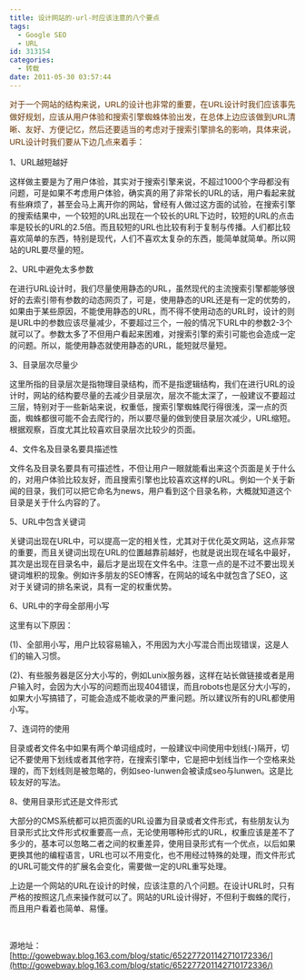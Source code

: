 ```yaml
---
title: 设计网站的-url-时应该注意的八个要点
tags:
  - Google SEO
  - URL
id: 313154
categories:
  - 转载
date: 2011-05-30 03:57:44
---
```


<div>

<span style="color: rgb(102, 51, 0); line-height: 22px; font-family: arial, helvetica, simsun, u5b8bu4f53; font-size: 14px;">对于一个网站的结构来说，URL的设计也非常的重要，在URL设计时我们应该事先做好规划，应该从用户体验和搜索引擎蜘蛛体验出发，在总体上边应该做到URL清晰、友好、方便记忆，然后还要适当的考虑对于搜索引擎排名的影响，具体来说，URL设计时我们要从下边几点来着手：</span>

1、URL越短越好

这样做主要是为了用户体验，其实对于搜索引擎来说，不超过1000个字母都没有问题，可是如果不考虑用户体验，确实真的用了非常长的URL的话，用户看起来就有些麻烦了，甚至会马上离开你的网站，曾经有人做过这方面的试验，在搜索引擎的搜索结果中，一个较短的URL出现在一个较长的URL下边时，较短的URL的点击率是较长的URL的2.5倍。而且较短的URL也比较有利于复制与传播。人们都比较喜欢简单的东西，特别是现代，人们不喜欢太复杂的东西，能简单就简单。所以网站的URL要尽量的短。

2、URL中避免太多参数

在进行URL设计时，我们尽量使用静态的URL，虽然现代的主流搜索引擎都能够很好的去索引带有参数的动态网页了，可是，使用静态的URL还是有一定的优势的，如果由于某些原因，不能使用静态的URL，而不得不使用动态的URL时，设计的则是URL中的参数应该尽量减少，不要超过三个，一般的情况下URL中的参数2-3个就可以了。参数太多了不但用户看起来困难，对搜索引擎的索引可能也会造成一定的问题。所以，能使用静态就使用静态的URL，能短就尽量短。

3、目录层次尽量少

这里所指的目录层次是指物理目录结构，而不是指逻辑结构，我们在进行URL的设计时，网站的结构要尽量的去减少目录层次，层次不能太深了，一般建议不要超过三层，特别对于一些新站来说，权重低，搜索引擎蜘蛛爬行得很浅，深一点的页面，蜘蛛都很可能不会去爬行的，所以要尽量的做到使目录层次减少，URL缩短。根据观察，百度尤其比较喜欢目录层次比较少的页面。

4、文件名及目录名要具描述性

文件名及目录名要具有可描述性，不但让用户一眼就能看出来这个页面是关于什么的，对用户体验比较友好，而且搜索引擎也比较喜欢这样的URL。例如一个关于新闻的目录，我们可以把它命名为news，用户看到这个目录名称，大概就知道这个目录是关于什么内容的了。

5、URL中包含关键词

关键词出现在URL中，可以提高一定的相关性，尤其对于优化英文网站，这点非常的重要，而且关键词出现在URL的位置越靠前越好，也就是说出现在域名中最好，其次是出现在目录名中，最后才是出现在文件名中。注意一点的是不过不要出现关键词堆积的现象。例如许多朋友的SEO博客，在网站的域名中就包含了SEO，这对于关键词的排名来说，具有一定的权重优势。

6、URL中的字母全部用小写

这里有以下原因：

(1)、全部用小写，用户比较容易输入，不用因为大小写混合而出现错误，这是人们的输入习惯。

(2)、有些服务器是区分大小写的，例如Lunix服务器，这样在站长做链接或者是用户输入时，会因为大小写的问题而出现404错误，而且robots也是区分大小写的，如果大小写搞错了，可能会造成不能收录的严重问题。所以建议所有的URL都使用小写。

7、连词符的使用

目录或者文件名中如果有两个单词组成时，一般建议中间使用中划线(-)隔开，切记不要使用下划线或者其他字符，在搜索引擎中，它是把中划线当作一个空格来处理的，而下划线则是被忽略的，例如seo-lunwen会被读成seo与lunwen。这是比较友好的写法。

8、使用目录形式还是文件形式

大部分的CMS系统都可以把页面的URL设置为目录或者文件形式，有些朋友认为目录形式比文件形式权重要高一点，无论使用哪种形式的URL，权重应该是差不了多少的，基本可以忽略二者之间的权重差异，使用目录形式有一个优点，以后如果更换其他的编程语言，URL也可以不用变化，也不用经过特殊的处理，而文件形式的URL可能文件的扩展名会变化，需要做一定的URL重写处理。

上边是一个网站的URL在设计的时候，应该注意的八个问题。在设计URL时，只有严格的按照这几点来操作就可以了。网站的URL设计得好，不但利于蜘蛛的爬行，而且用户看着也简单、易懂。

&nbsp;

源地址：[http://gowebway.blog.163.com/blog/static/652277201142710172336/](http://gowebway.blog.163.com/blog/static/652277201142710172336/)
</div>